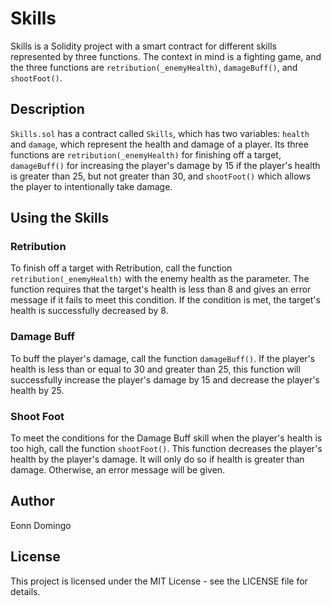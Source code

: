 # Skills

Skills is a Solidity project with a smart contract for different skills represented by three functions. The context in mind is a fighting game, and the three functions are ``retribution(_enemyHealth)``, ``damageBuff()``, and ``shootFoot()``.

## Description

``Skills.sol`` has a contract called ``Skills``, which has two variables: ```health``` and ```damage```, which represent the health and damage of a player. Its three functions are ``retribution(_enemyHealth)`` for finishing off a target, ``damageBuff()`` for increasing the player's damage by 15 if the player's health is greater than 25, but not greater than 30, and ``shootFoot()`` which allows the player to intentionally take damage.

## Using the Skills

### Retribution

To finish off a target with Retribution, call the function ``retribution(_enemyHealth)`` with the enemy health as the parameter. The function requires that the target's health is less than 8 and gives an error message if it fails to meet this condition. If the condition is met, the target's health is successfully decreased by 8.

### Damage Buff

To buff the player's damage, call the function ``damageBuff()``. If the player's health is less than or equal to 30 and greater than 25, this function will successfully increase the player's damage by 15 and decrease the player's health by 25. 

### Shoot Foot

To meet the conditions for the Damage Buff skill when the player's health is too high, call the function ``shootFoot()``. This function decreases the player's health by the player's damage. It will only do so if health is greater than damage. Otherwise, an error message will be given. 

## Author

Eonn Domingo


## License

This project is licensed under the MIT License - see the LICENSE file for details.
